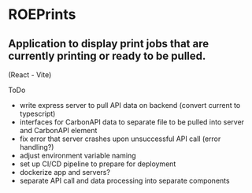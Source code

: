 # ROEPrints

## Application to display print jobs that are currently printing or ready to be pulled.

(React - Vite)

ToDo

- write express server to pull API data on backend (convert current to typescript)
- interfaces for CarbonAPI data to separate file to be pulled into server and CarbonAPI element
- fix error that server crashes upon unsuccessful API call (error handling?)
- adjust environment variable naming
- set up CI/CD pipeline to prepare for deployment
- dockerize app and servers?
- separate API call and data processing into separate components
